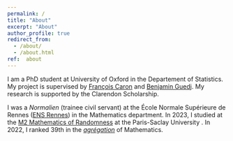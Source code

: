 ```yaml
---
permalink: /
title: "About"
excerpt: "About"
author_profile: true
redirect_from: 
  - /about/
  - /about.html
ref:  about
---
```


I am a PhD student at University of Oxford in the Departement of Statistics. My project is supervised by <a href="https://www.stats.ox.ac.uk/~caron/" class="special-link">François Caron</a>
 and <a href="https://bguedj.github.io" class="special-link">Benjamin Guedj</a>. My research is supported by the Clarendon Scholarship.



I was a <i>Normalien</i> (trainee civil servant) at the École Normale Supérieure de Rennes ([ENS Rennes](https://international.ens-rennes.fr)) in the Mathematics department. 
In 2023, I studied at the [M2 Mathematics of Randomness](https://www.universite-paris-saclay.fr/en/education/master/mathematics-and-applications/m2-mathematics-randomness) at the Paris-Saclay University .
In 2022, I ranked 39th in the  <i>[agrégation](https://en.wikipedia.org/wiki/Agrégation)</i> of Mathematics.



